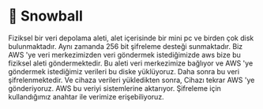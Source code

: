 # 🏐 Snowball

Fiziksel bir veri depolama aleti, alet içerisinde bir mini pc ve birden çok disk bulunmaktadır. Aynı zamanda 256 bit şifreleme desteği sunmaktadır. Biz AWS 'ye veri merkezimizden veri göndermek istediğimizde aws bize bu fiziksel aleti göndermektedir. Bu aleti veri merkezimize bağlıyor ve AWS 'ye göndermek istediğimiz verileri bu diske yüklüyoruz. Daha sonra bu veri şifrelenmektedir. Ve cihaza verileri yükledikten sonra,  Cihazı tekrar AWS 'ye gönderiyoruz. AWS bu veriyi sistemlerine aktarıyor. Şifreleme için kullandığımız anahtar ile verimize erişebiliyoruz.
